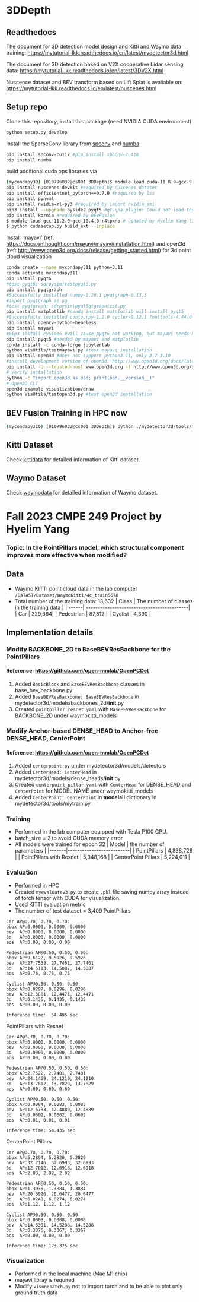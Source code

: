 # 3DDepth
## Readthedocs

The document for 3D detection model design and Kitti and Waymo data training: https://mytutorial-lkk.readthedocs.io/en/latest/mydetector3d.html

The document for 3D detection based on V2X cooperative Lidar sensing data: https://mytutorial-lkk.readthedocs.io/en/latest/3DV2X.html

Nuscence dataset and BEV transform based on Lift Splat is available on: https://mytutorial-lkk.readthedocs.io/en/latest/nuscenes.html

## Setup repo
Clone this repository, install this package (need NVIDIA CUDA environment)
```bash
python setup.py develop
```

Install the SparseConv library from [spconv](https://github.com/traveller59/spconv) and [numba](https://numba.pydata.org/numba-doc/latest/user/installing.html):
```bash
pip install spconv-cu117 #pip install spconv-cu118
pip install numba
```

build additional cuda ops libraries via
```bash
(mycondapy39) [010796032@cs001 3DDepth]$ module load cuda-11.8.0-gcc-9.5.0-bnam7p6 #updated by Hyelim Yang (It's for HPC)
pip install nuscenes-devkit #required by nuscenes dataset
pip install efficientnet_pytorch==0.7.0 #required by lss
pip install pynvml
pip install nvidia-ml-py3 #required by import nvidia_smi
pip3 install --upgrade pyside2 pyqt5 #qt.qpa.plugin: Could not load the Qt platform plugin "xcb"
pip install kornia #required by BEVFusion
$ module load gcc-11.2.0-gcc-10.4.0-r4tpxno # updated by Hyelim Yang (It's for HPC)
$ python cudasetup.py build_ext --inplace
```

Install 'mayavi' (ref: https://docs.enthought.com/mayavi/mayavi/installation.html) and open3d (ref: http://www.open3d.org/docs/release/getting_started.html) for 3d point cloud visualization
```bash
conda create --name mycondapy311 python=3.11
conda activate mycondapy311
pip install pyqt6
#test pyqt6: sdrpysim/testpyqt6.py
pip install pyqtgraph
#Successfully installed numpy-1.26.1 pyqtgraph-0.13.3
#import pyqtgraph as pg
#test pyqtgraph: sdrpysim\pyqt6qtgraphtest.py
pip install matplotlib #conda install matplotlib will install pyqt5
#Successfully installed contourpy-1.2.0 cycler-0.12.1 fonttools-4.44.0 kiwisolver-1.4.5 matplotlib-3.8.1 packaging-23.2 pillow-10.1.0 pyparsing-3.1.1 python-dateutil-2.8.2 six-1.16.0
pip install opencv-python-headless
pip install mayavi
#pip3 install PySide6 #will cause pyqt6 not working, but mayavi needs PySide6
pip install pyqt5 #needed by mayavi and matplotlib
conda install -c conda-forge jupyterlab
python VisUtils/testmayavi.py #test mayavi installation
pip install open3d #does not support python3.11, only 3.7-3.10
#install development version of open3d: http://www.open3d.org/docs/latest/getting_started.html
pip install -U --trusted-host www.open3d.org -f http://www.open3d.org/docs/latest/getting_started.html open3d
# Verify installation
python -c "import open3d as o3d; print(o3d.__version__)"
# Open3D CLI
open3d example visualization/draw
python VisUtils/testopen3d.py #test open3d installation
```

## BEV Fusion Training in HPC now
```bash
(mycondapy310) [010796032@cs001 3DDepth]$ python ./mydetector3d/tools/mytrain.py
```

## Kitti Dataset
Check [kittidata](Kitti/kittidata.md) for detailed information of Kitti dataset.

## Waymo Dataset
Check [waymodata](Waymo/waymodata.md) for detailed information of Waymo dataset.

# Fall 2023 CMPE 249 Project by Hyelim Yang
 
### Topic: In the PointPillars model, which structural component improves more effective when modified?
## Data
- Waymo KITTI point cloud data in the lab computer `/DATA5T/Dataset/WaymoKitti/4c_train5678`
- Total number of the training data: 13,632
| Class | The number of classes in the training data |
| ------| -------------------------------------------|
| Car   | 229,664|
| Pedestrian | 87,812 |
| Cyclist | 4,390 |

## Implementation details
### Modify BACKBONE_2D to BaseBEVResBackbone for the PointPillars
#### Reference: https://github.com/open-mmlab/OpenPCDet
1. Added `BasicBlock` and `BaseBEVResBackbone` classes in base_bev_backbone.py
2. Added  `BaseBEVResBackbone: BaseBEVResBackbone` in mydetector3d/models/backbones_2d/__init__.py
3. Created `pointpillar_resnet.yaml` with `BaseBEVResBackbone` for BACKBONE_2D under waymokitti_models

### Modify Anchor-based DENSE_HEAD to Anchor-free DENSE_HEAD, CenterPoint
#### Reference: https://github.com/open-mmlab/OpenPCDet
1. Added `centerpoint.py` under mydetector3d/models/detectors
2. Added `CenterHead: CenterHead` in mydetector3d/models/dense_heads/__init__.py
3. Created `centerpoint_pillar.yaml` with `CenterHead` for DENSE_HEAD and `CenterPoint` for MODEL NAME under waymokitti_models
4. Added `CenterPoint: CenterPoint` in __modelall__ dictionary in mydetector3d/tools/mytrain.py

### Training
- Performed in the lab computer equipped with Tesla P100 GPU.
- batch_size = 2 to avoid CUDA memory error
- All models were trained for epoch 32
| Model | the number of parameters |
|-------|--------------------------|
| PointPillars | 4,838,728 |
| PointPillars with Resnet | 5,348,168 |
| CenterPoint Pillars | 5,224,011 |

### Evaluation
- Performed in HPC
- Created `myevaluatev3.py` to create `.pkl` file saving numpy array instead of torch tensor with CUDA for visualization.
- Used KITTI evaluation metric
- The number of test dataset = 3,409
PointPillars
```
Car AP@0.70, 0.70, 0.70:
bbox AP:0.0000, 0.0000, 0.0000
bev  AP:0.0000, 0.0000, 0.0000
3d   AP:0.0000, 0.0000, 0.0000
aos  AP:0.00, 0.00, 0.00

Pedestrian AP@0.50, 0.50, 0.50:
bbox AP:9.6122, 9.5926, 9.5926
bev  AP:27.7538, 27.7461, 27.7461
3d   AP:14.5113, 14.5087, 14.5087
aos  AP:0.76, 0.75, 0.75

Cyclist AP@0.50, 0.50, 0.50:
bbox AP:0.0297, 0.0296, 0.0296
bev  AP:12.3881, 12.4471, 12.4471
3d   AP:0.1436, 0.1435, 0.1435
aos  AP:0.00, 0.00, 0.00

Inference time:  54.495 sec
```
PointPillars with Resnet
```
Car AP@0.70, 0.70, 0.70:
bbox AP:0.0000, 0.0000, 0.0000
bev  AP:0.0000, 0.0000, 0.0000
3d   AP:0.0000, 0.0000, 0.0000
aos  AP:0.00, 0.00, 0.00

Pedestrian AP@0.50, 0.50, 0.50:
bbox AP:2.7522, 2.7401, 2.7401
bev  AP:24.1469, 24.1210, 24.1210
3d   AP:13.7812, 13.7829, 13.7829
aos  AP:0.60, 0.60, 0.60

Cyclist AP@0.50, 0.50, 0.50:
bbox AP:0.0084, 0.0083, 0.0083
bev  AP:12.5783, 12.4889, 12.4889
3d   AP:0.0602, 0.0602, 0.0602
aos  AP:0.01, 0.01, 0.01

Inference time: 54.435 sec
```
CenterPoint Pillars
```
Car AP@0.70, 0.70, 0.70:
bbox AP:5.2894, 5.2820, 5.2820
bev  AP:32.7146, 32.6993, 32.6993
3d   AP:12.7012, 12.6918, 12.6918
aos  AP:2.03, 2.02, 2.02

Pedestrian AP@0.50, 0.50, 0.50:
bbox AP:1.3936, 1.3884, 1.3884
bev  AP:20.6926, 20.6477, 20.6477
3d   AP:6.0248, 6.0274, 6.0274
aos  AP:1.12, 1.12, 1.12

Cyclist AP@0.50, 0.50, 0.50:
bbox AP:0.0008, 0.0008, 0.0008
bev  AP:14.5301, 14.5288, 14.5288
3d   AP:0.3376, 0.3367, 0.3367
aos  AP:0.00, 0.00, 0.00

Inference time: 123.375 sec
```

### Visualization 
- Performed in the local machine (Mac M1 chip)
- mayavi libray is required
- Modify `visonebatch.py` not to import torch and to be able to plot only ground truth data 

